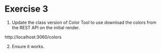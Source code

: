 # Exercise 3

1. Update the class version of Color Tool to use download the colors from the REST API on the initial render.

http://localhost:3060/colors

2. Ensure it works.
